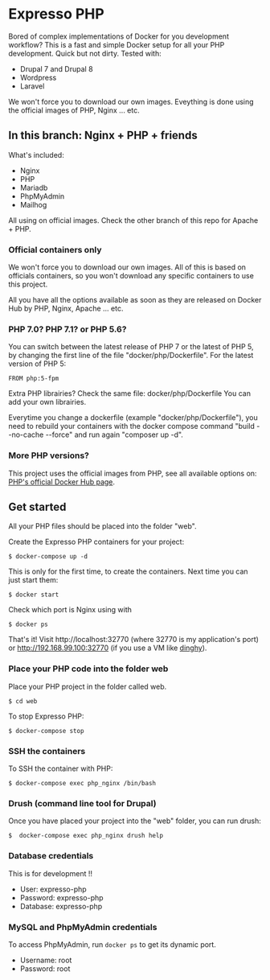 # Expresso PHP

Bored of complex implementations of Docker for you development workflow?
This is a fast and simple Docker setup for all your PHP development. Quick but not dirty. Tested with:

* Drupal 7 and Drupal 8
* Wordpress
* Laravel

We won't force you to download our own images. Eveything is done using the official images of PHP, Nginx ... etc.

## In this branch: Nginx + PHP + friends

What's included:

  - Nginx
  - PHP
  - Mariadb
  - PhpMyAdmin
  - Mailhog

All using on official images.
Check the other branch of this repo for Apache + PHP.

### Official containers only
We won't force you to download our own images.
All of this is based on officials containers, so you won't download any specific containers to use this project. 

All you have all the options available as soon as they are released on Docker Hub by PHP, Nginx, Apache ... etc.

### PHP 7.0? PHP 7.1? or PHP 5.6?
You can switch between the latest release of PHP 7 or the latest of PHP 5, by
changing the first line of the file "docker/php/Dockerfile". For the latest version of PHP 5:
```
FROM php:5-fpm
```

Extra PHP librairies?
Check the same file: docker/php/Dockerfile
You can add your own librairies.

Everytime you change a dockerfile (example "docker/php/Dockerfile"), you need to rebuild your containers with the docker compose command "build --no-cache --force" and run again "composer up -d".

### More PHP versions?
This project uses the official images from PHP, see all available options on: [PHP's official Docker Hub page](https://hub.docker.com/_/php/).

## Get started
All your PHP files should be placed into the folder "web".

Create the Expresso PHP containers for your project:
```
$ docker-compose up -d
```

This is only for the first time, to create the containers. Next time you can just start them:
```
$ docker start
```

Check which port is Nginx using with
```
$ docker ps
```

That's it! Visit http://localhost:32770 (where 32770 is my application's port) or http://192.168.99.100:32770 (if you use a VM like [dinghy](https://github.com/codekitchen/dinghy)).

### Place your PHP code into the folder web
Place your PHP project in the folder called web.
```
$ cd web
```

To stop Expresso PHP:
```
$ docker-compose stop
```

### SSH the containers

To SSH the container with PHP:
```
$ docker-compose exec php_nginx /bin/bash
```

### Drush (command line tool for Drupal)

Once you have placed your project into the "web" folder, you can run drush:
```
$  docker-compose exec php_nginx drush help
```

### Database credentials
This is for development !!

* User: expresso-php
* Password: expresso-php
* Database: expresso-php

### MySQL and PhpMyAdmin credentials
To access PhpMyAdmin, run `docker ps` to get its dynamic port.
* Username: root
* Password: root

